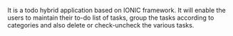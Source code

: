 It is a todo hybrid application based on IONIC framework. It will enable the users to maintain their to-do list of tasks, group the tasks according to categories and also delete or check-uncheck the various tasks.
